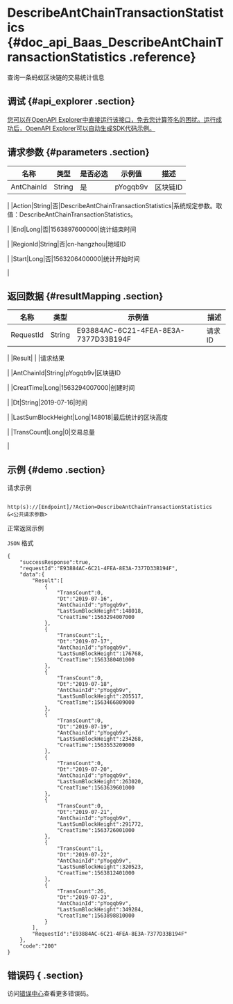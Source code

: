 # DescribeAntChainTransactionStatistics {#doc_api_Baas_DescribeAntChainTransactionStatistics .reference}

查询一条蚂蚁区块链的交易统计信息

## 调试 {#api_explorer .section}

[您可以在OpenAPI Explorer中直接运行该接口，免去您计算签名的困扰。运行成功后，OpenAPI Explorer可以自动生成SDK代码示例。](https://api.aliyun.com/#product=Baas&api=DescribeAntChainTransactionStatistics&type=RPC&version=2018-12-21)

## 请求参数 {#parameters .section}

|名称|类型|是否必选|示例值|描述|
|--|--|----|---|--|
|AntChainId|String|是|pYogqb9v|区块链ID

 |
|Action|String|否|DescribeAntChainTransactionStatistics|系统规定参数。取值：DescribeAntChainTransactionStatistics。

 |
|End|Long|否|1563897600000|统计结束时间

 |
|RegionId|String|否|cn-hangzhou|地域ID

 |
|Start|Long|否|1563206400000|统计开始时间

 |

## 返回数据 {#resultMapping .section}

|名称|类型|示例值|描述|
|--|--|---|--|
|RequestId|String|E93884AC-6C21-4FEA-8E3A-7377D33B194F|请求ID

 |
|Result| | |请求结果

 |
|AntChainId|String|pYogqb9v|区块链ID

 |
|CreatTime|Long|1563294007000|创建时间

 |
|Dt|String|2019-07-16|时间

 |
|LastSumBlockHeight|Long|148018|最后统计的区块高度

 |
|TransCount|Long|0|交易总量

 |

## 示例 {#demo .section}

请求示例

``` {#request_demo}

http(s)://[Endpoint]/?Action=DescribeAntChainTransactionStatistics
&<公共请求参数>

```

正常返回示例

`JSON` 格式

``` {#json_return_success_demo}
{
	"successResponse":true,
	"requestId":"E93884AC-6C21-4FEA-8E3A-7377D33B194F",
	"data":{
		"Result":[
			{
				"TransCount":0,
				"Dt":"2019-07-16",
				"AntChainId":"pYogqb9v",
				"LastSumBlockHeight":148018,
				"CreatTime":1563294007000
			},
			{
				"TransCount":1,
				"Dt":"2019-07-17",
				"AntChainId":"pYogqb9v",
				"LastSumBlockHeight":176768,
				"CreatTime":1563380401000
			},
			{
				"TransCount":0,
				"Dt":"2019-07-18",
				"AntChainId":"pYogqb9v",
				"LastSumBlockHeight":205517,
				"CreatTime":1563466809000
			},
			{
				"TransCount":0,
				"Dt":"2019-07-19",
				"AntChainId":"pYogqb9v",
				"LastSumBlockHeight":234268,
				"CreatTime":1563553209000
			},
			{
				"TransCount":0,
				"Dt":"2019-07-20",
				"AntChainId":"pYogqb9v",
				"LastSumBlockHeight":263020,
				"CreatTime":1563639601000
			},
			{
				"TransCount":0,
				"Dt":"2019-07-21",
				"AntChainId":"pYogqb9v",
				"LastSumBlockHeight":291772,
				"CreatTime":1563726001000
			},
			{
				"TransCount":1,
				"Dt":"2019-07-22",
				"AntChainId":"pYogqb9v",
				"LastSumBlockHeight":320523,
				"CreatTime":1563812401000
			},
			{
				"TransCount":26,
				"Dt":"2019-07-23",
				"AntChainId":"pYogqb9v",
				"LastSumBlockHeight":349284,
				"CreatTime":1563898810000
			}
		],
		"RequestId":"E93884AC-6C21-4FEA-8E3A-7377D33B194F"
	},
	"code":"200"
}
```

## 错误码 { .section}

访问[错误中心](https://error-center.aliyun.com/status/product/Baas)查看更多错误码。

